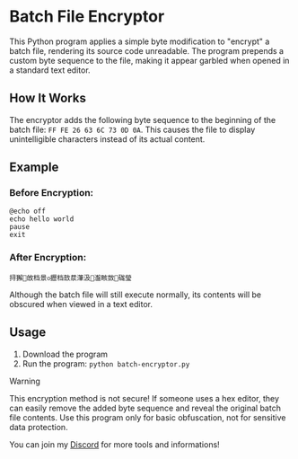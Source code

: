 # Batch File Encryptor

This Python program applies a simple byte modification to "encrypt" a batch file, rendering its source code unreadable. The program prepends a custom byte sequence to the file, making it appear garbled when opened in a standard text editor.

## How It Works

The encryptor adds the following byte sequence to the beginning of the batch file:
```FF FE 26 63 6C 73 0D 0A```. This causes the file to display unintelligible characters instead of its actual content.


## Example

### Before Encryption:
```
@echo off
echo hello world
pause
exit
```

### After Encryption:
```
挦獬਍敀档⁯景൦攊档⁯敨汬⁯潷汲൤瀊畡敳਍硥瑩
```
Although the batch file will still execute normally, its contents will be obscured when viewed in a text editor.

## Usage

1. Download the program
2. Run the program:
```python batch-encryptor.py```

> [!WARNING]
> This encryption method is not secure! If someone uses a hex editor, they can easily remove the added byte sequence and reveal the original batch file contents. Use this program only for basic obfuscation, not for sensitive data protection.

You can join my [Discord](https://discord.gg/N55YYbDZ7Z) for more tools and informations!
